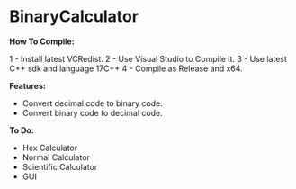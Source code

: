 # BinaryCalculator

**How To Compile:**

1 - Install latest VCRedist.
2 - Use Visual Studio to Compile it.
3 - Use latest C++ sdk and language 17C++
4 - Compile as Release and x64.

**Features:**
- Convert decimal code to binary code.
- Convert binary code to decimal code.

**To Do:**
- Hex Calculator
- Normal Calculator
- Scientific Calculator
- GUI
